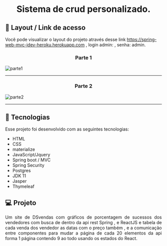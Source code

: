 <h1 align="center"> Sistema de crud personalizado. </h1>


## 🔖 Layout / Link de acesso 

Você pode visualizar o layout do projeto através desse link https://spring-web-mvc-jdev-heroku.herokuapp.com , login admin: , senha: admin.

<h3 align="center">Parte 1 </h3>

![parte1](https://user-images.githubusercontent.com/48605830/130824421-b733c1ee-0b82-4106-8aab-164ee8cf4b1a.gif)

<hr>

<h3 align="center"> Parte 2</h3>

![parte2](https://user-images.githubusercontent.com/48605830/130824458-ecc2d9c8-7423-437d-bb3c-1ee0cef51d46.gif)

<hr>

## 🚀 Tecnologias

Esse projeto foi desenvolvido com as seguintes tecnologias:

- HTML
- CSS
- materialize
- JavaScript/Jquery
- Spring boot / MVC
- Spring Security
- Postgres
- JDK 11
- Jasper
- Thymeleaf


## 💻 Projeto
<p align="justify"> Um site de DSvendas com gráficos de porcentagem de sucessos dos vendedores com busca de dentro da api rest Spring , e ReactJS e tabela de cada venda dos vendedor as datas com o preço também , e a comunicação entre componentes para mudar a página de cada 20 elementos da api forma 1 página contendo 9 ao todo usando os estados do React.  </p>


